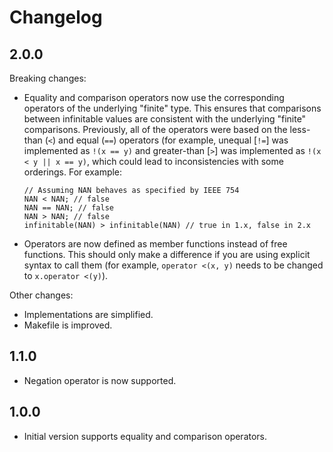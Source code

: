# Changelog

## 2.0.0

Breaking changes:

* Equality and comparison operators now use the corresponding operators of the underlying "finite" type. This ensures that comparisons between infinitable values are consistent with the underlying "finite" comparisons. Previously, all of the operators were based on the less-than (`<`) and equal (`==`) operators (for example, unequal [`!=`] was implemented as `!(x == y)` and greater-than [`>`] was implemented as `!(x < y || x == y)`, which could lead to inconsistencies with some orderings. For example:
	```
	// Assuming NAN behaves as specified by IEEE 754
	NAN < NAN; // false
	NAN == NAN; // false
	NAN > NAN; // false
	infinitable(NAN) > infinitable(NAN) // true in 1.x, false in 2.x
	```
* Operators are now defined as member functions instead of free functions. This should only make a difference if you are using explicit syntax to call them (for example, `operator <(x, y)` needs to be changed to `x.operator <(y)`).

Other changes:

* Implementations are simplified.
* Makefile is improved.

## 1.1.0

* Negation operator is now supported.

## 1.0.0

* Initial version supports equality and comparison operators.